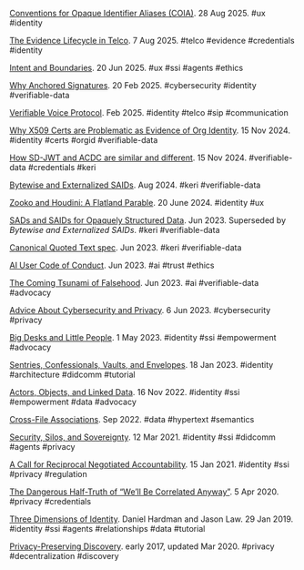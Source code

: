 [Conventions for Opaque Identifier Aliases (COIA)](https://dhh1128.github.io/coia). 28 Aug 2025. <span class="hash">#ux #identity</span>

[The Evidence Lifecycle in Telco](ev-life.md). 7 Aug 2025. <span class="hash">#telco #evidence #credentials #identity</span>

[Intent and Boundaries](intent-boundaries.md). 20 Jun 2025. <span class="hash">#ux #ssi #agents #ethics</span>

[Why Anchored Signatures](was.md). 20 Feb 2025. <span class="hash">#cybersecurity #identity #verifiable-data</span>

[Verifiable Voice Protocol](https://dhh1128.github.io/vvp/draft-hardman-verifiable-voice-protocol.html). Feb 2025. <span class="hash">#identity #telco #sip #communication</span>

[Why X509 Certs are Problematic as Evidence of Org Identity](x509-prob.md). 15 Nov 2024. <span class="hash">#identity #certs #orgid #verifiable-data</span>

[How SD-JWT and ACDC are similar and different](sdjwt-acdc.md). 15 Nov 2024. <span class="hash">#verifiable-data #credentials #keri</span>

[Bytewise and Externalized SAIDs](bes.pdf). Aug 2024. <span class="hash">#keri #verifiable-data</span>

[Zooko and Houdini: A Flatland Parable](zh.md). 20 June 2024. <span class="hash">#identity #ux</span>

[SADs and SAIDs for Opaquely Structured Data](ssosd.pdf). Jun 2023. Superseded by <cite>Bytewise and Externalized SAIDs</cite>. <span class="hash">#keri #verifiable-data</span>

[Canonical Quoted Text spec](https://dhh1128.github.io/canonical-quoted-text). Jun 2023. <span class="hash">#keri #verifiable-data</span>

[AI User Code of Conduct](ai-coca.md). Jun 2023. <span class="hash">#ai #trust #ethics</span>

[The Coming Tsunami of Falsehood](ctf.pdf). Jun 2023. <span class="hash">#ai #verifiable-data #advocacy</span>

[Advice About Cybersecurity and Privacy](acp.md). 6 Jun 2023. <span class="hash">#cybersecurity #privacy</span>

[Big Desks and Little People](bdlp.md). 1 May 2023. <span class="hash">#identity #ssi #empowerment #advocacy</span>

[Sentries, Confessionals, Vaults, and Envelopes](svce.md). 18 Jan 2023. <span class="hash">#identity #architecture #didcomm #tutorial</span>

[Actors, Objects, and Linked Data](aold.md). 16 Nov 2022. <span class="hash">#identity #ssi #empowerment #data #advocacy</span>

[Cross-File Associations](https://dhh1128.github.io/cfa). Sep 2022. <span class="hash">#data #hypertext #semantics</span>

[Security, Silos, and Sovereignty](sss.md). 12 Mar 2021. <span class="hash">#identity #ssi #didcomm #agents #privacy</span> 

[A Call for Reciprocal Negotiated Accountability](crna.md). 15 Jan 2021. <span class="hash">#identity #ssi #privacy #regulation</span> 

[The Dangerous Half-Truth of “We’ll Be Correlated Anyway”](wbca.md). 5 Apr 2020. <span class="hash">#privacy #credentials</span> 

[Three Dimensions of Identity](3dim.md). Daniel Hardman and Jason Law. 29 Jan 2019. <span class="hash">#identity #ssi #agents #relationships #data #tutorial</span>

[Privacy-Preserving Discovery](ppred.pdf). early 2017, updated Mar 2020. <span class="hash">#privacy #decentralization #discovery</span>

